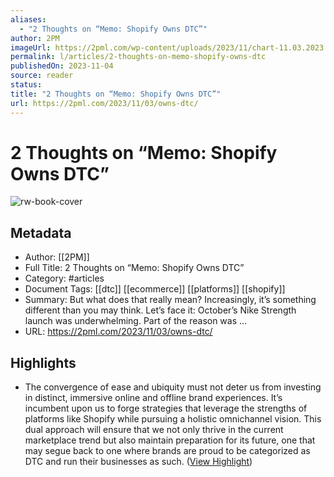```yaml
---
aliases:
  - "2 Thoughts on “Memo: Shopify Owns DTC”"
author: 2PM
imageUrl: https://2pml.com/wp-content/uploads/2023/11/chart-11.03.2023.jpg
permalink: l/articles/2-thoughts-on-memo-shopify-owns-dtc
publishedOn: 2023-11-04
source: reader
status: 
title: "2 Thoughts on “Memo: Shopify Owns DTC”"
url: https://2pml.com/2023/11/03/owns-dtc/
---
```

# 2 Thoughts on “Memo: Shopify Owns DTC”

![rw-book-cover](https://2pml.com/wp-content/uploads/2023/11/chart-11.03.2023.jpg)

## Metadata

- Author: [[2PM]]
- Full Title: 2 Thoughts on “Memo: Shopify Owns DTC”
- Category: #articles
- Document Tags: [[dtc]] [[ecommerce]] [[platforms]] [[shopify]]
- Summary: But what does that really mean? Increasingly, it’s something different than you may think. Let’s face it: October’s Nike Strength launch was underwhelming. Part of the reason was …
- URL: https://2pml.com/2023/11/03/owns-dtc/

## Highlights

- The convergence of ease and ubiquity must not deter us from investing in distinct, immersive online and offline brand experiences. It’s incumbent upon us to forge strategies that leverage the strengths of platforms like Shopify while pursuing a holistic omnichannel vision. This dual approach will ensure that we not only thrive in the current marketplace trend but also maintain preparation for its future, one that may segue back to one where brands are proud to be categorized as DTC and run their businesses as such. ([View Highlight](https://read.readwise.io/read/01hjhdhycjnjvqwaqazbyxmftj))
